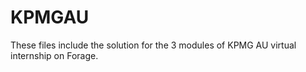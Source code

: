 # KPMGAU
These files include the solution for the 3 modules of KPMG AU virtual internship on Forage.

